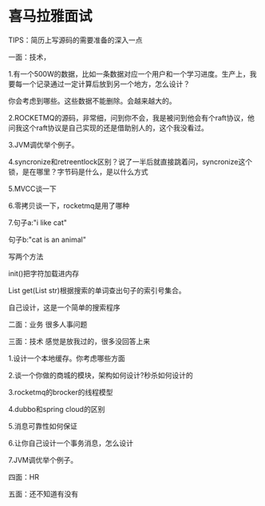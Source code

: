 # 喜马拉雅面试

TIPS：简历上写源码的需要准备的深入一点

一面：技术，

1.有一个500W的数据，比如一条数据对应一个用户和一个学习进度。生产上，我要每一个记录通过一定计算后放到另一个地方，怎么设计？

你会考虑到哪些。这些数据不能删除。会越来越大的。

2.ROCKETMQ的源码，非常细，问到你不会，我是被问到他会有个raft协议，他问我这个raft协议是自己实现的还是借助别人的，这个我没看过。

3.JVM调优举个例子。

4.syncronize和retreentlock区别？说了一半后就直接跳着问，syncronize这个锁，是在哪里？字节码是什么，是以什么方式

5.MVCC谈一下

6.零拷贝谈一下，rocketmq是用了哪种

7.句子a:"i like cat"  

句子b:"cat is an animal" 

写两个方法

init()把字符加载进内存

List get(List str)根据搜索的单词查出句子的索引号集合。

自己设计，这是一个简单的搜索程序



二面：业务 很多人事问题



三面：技术 感觉是放我过的，很多没回答上来

1.设计一个本地缓存。你考虑哪些方面

2.谈一个你做的商城的模块，架构如何设计?秒杀如何设计的

3.rocketmq的brocker的线程模型

4.dubbo和spring cloud的区别

5.消息可靠性如何保证

6.让你自己设计一个事务消息，怎么设计

7.JVM调优举个例子。

四面：HR

五面：还不知道有没有

